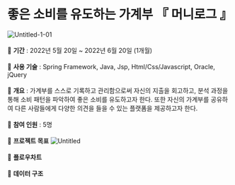 # 좋은 소비를 유도하는 가계부 『 머니로그 』
![Untitled-1-01](https://user-images.githubusercontent.com/97800846/177920415-2f5bfb2a-2563-40b0-8784-6baa7525a286.png)
<br><br>
💸 <b>기간</b> : 2022년 5월 20일 ~ 2022년 6월 20일 (1개월)
<br><br>
💸 <b>사용 기술</b> : Spring Framework, Java, Jsp, Html/Css/Javascript, Oracle, jQuery
<br><br>
💸 <b>개요</b> : 가계부를 스스로 기록하고 관리함으로써 자신의 지출을 회고하고, 분석 과정을 통해 소비 패턴을 파악하여 좋은 소비를 유도하고자 한다. 또한 자신의 가계부를 공유하여 다른 사람들에게 다양한 의견을 들을 수 있는 플랫폼을 제공하고자 한다.
<br><br>
💸 <b>참여 인원</b> : 5명
<br><br>
💸 <b>프로젝트 목표</b>
![Untitled](https://user-images.githubusercontent.com/97800846/177920418-1b00386f-661a-451b-8e9d-4484c4981f4b.png)
<br><br>
💸 <b>플로우차트</b>
<br><br>
💸 <b>데이터 구조</b>
<br><br>
